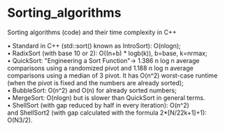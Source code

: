 # Sorting_algorithms
Sorting algorithms (code)  and their time complexity in C++


•	Standard in C++ (std::sort() known as IntroSort): O(nlogn);  
•	RadixSort (with base 10 or 2): O((n+b) * logb(k)), b=base, k=nrmax;  
•	QuickSort: "Engineering a Sort Function"-> 1.386 n log n average comparisons using a randomized pivot and 1.188 n log n average comparisons using a median of 3 pivot. It has O(n^2) worst-case runtime (when the pivot is fixed and the numbers are already sorted);  
•	BubbleSort: O(n^2) and O(n) for already sorted numbers;  
•	MergeSort: O(nlogn) but is slower than QuickSort in general terms.  
•	ShellSort (with gap reduced by half in every iteration): O(n^2)  
 and ShellSort2 (with gap calculated with the formula 2*[N/22k+1]+1): O(N3/2).  

